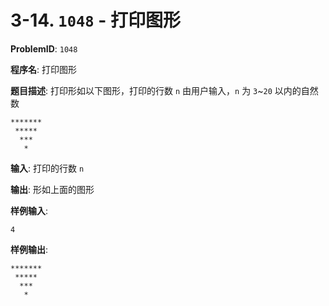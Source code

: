 # 3-14. `1048` - 打印图形

**ProblemID**: `1048`

**程序名**: 打印图形

**题目描述**: 打印形如以下图形，打印的行数 `n` 由用户输入，`n` 为 `3`~`20` 以内的自然数

```text
*******
 *****
  ***
   *
```

**输入**: 打印的行数 `n`

**输出**: 形如上面的图形

**样例输入**:
```text
4
```

**样例输出**:
```text
*******
 *****
  ***
   *
```
